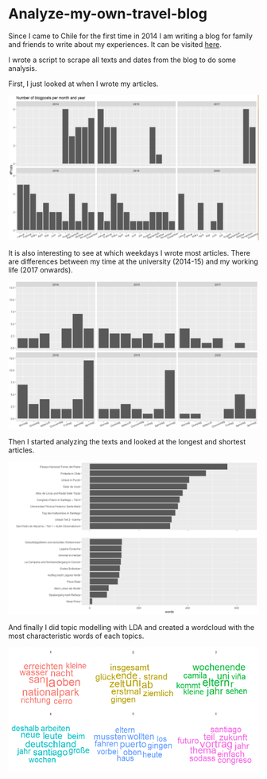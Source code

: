 # Analyze-my-own-travel-blog

Since I came to Chile for the first time in 2014 I am writing a blog for family and friends to write about my experiences. It can be visited [here](richard-in-valparaiso.blogspot.com).

I wrote a script to scrape all texts and dates from the blog to do some analysis.

First, I just looked at when I wrote my articles.

![](img/plots_per_month.png)

It is also interesting to see at which weekdays I wrote most articles. There are differences between my time at the university (2014-15) and my working life (2017 onwards).

![](img/plots_per_weekday.png)

Then I started analyzing the texts and looked at the longest and shortest articles.

![](img/longest_shortest_articles.png)

And finally I did topic modelling with LDA and created a wordcloud with the most characteristic words of each topics.

![](img/wordcloud.png)
